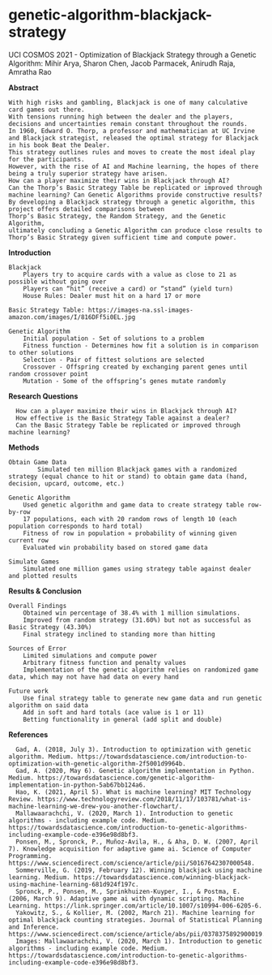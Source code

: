# genetic-algorithm-blackjack-strategy
UCI COSMOS 2021 - Optimization of Blackjack Strategy through a Genetic Algorithm:
Mihir Arya, Sharon Chen, Jacob Parmacek, Anirudh Raja, Amratha Rao

**Abstract**

	With high risks and gambling, Blackjack is one of many calculative card games out there. 
	With tensions running high between the dealer and the players, decisions and uncertainties remain constant throughout the rounds. 
	In 1960, Edward O. Thorp, a professor and mathematician at UC Irvine and Blackjack strategist, released the optimal strategy for Blackjack in his book Beat the Dealer. 
	This strategy outlines rules and moves to create the most ideal play for the participants. 
	However, with the rise of AI and Machine learning, the hopes of there being a truly superior strategy have arisen. 
	How can a player maximize their wins in Blackjack through AI?
	Can the Thorp’s Basic Strategy Table be replicated or improved through machine learning? Can Genetic Algorithms provide constructive results?
	By developing a Blackjack strategy through a genetic algorithm, this project offers detailed comparisons between 
	Thorp’s Basic Strategy, the Random Strategy, and the Genetic Algorithm, 
	ultimately concluding a Genetic Algorithm can produce close results to Thorp’s Basic Strategy given sufficient time and compute power.



**Introduction**

 	Blackjack
	    Players try to acquire cards with a value as close to 21 as possible without going over
	    Players can “hit” (receive a card) or “stand” (yield turn)
	    House Rules: Dealer must hit on a hard 17 or more

	Basic Strategy Table: https://images-na.ssl-images-amazon.com/images/I/816DFf5i0EL.jpg 

 	Genetic Algorithm
	    Initial population - Set of solutions to a problem
	    Fitness function - Determines how fit a solution is in comparison to other solutions
	    Selection - Pair of fittest solutions are selected 
	    Crossover - Offspring created by exchanging parent genes until random crossover point
	    Mutation - Some of the offspring’s genes mutate randomly



**Research Questions**

	  How can a player maximize their wins in Blackjack through AI?
	  How effective is the Basic Strategy Table against a dealer? 
	  Can the Basic Strategy Table be replicated or improved through machine learning?



**Methods**

 	Obtain Game Data
    		Simulated ten million Blackjack games with a randomized strategy (equal chance to hit or stand) to obtain game data (hand, decision, upcard, outcome, etc.)

 	Genetic Algorithm
		Used genetic algorithm and game data to create strategy table row-by-row 
		17 populations, each with 20 random rows of length 10 (each population corresponds to hard total)
		Fitness of row in population ∝ probability of winning given current row 
		Evaluated win probability based on stored game data

  	Simulate Games
		Simulated one million games using strategy table against dealer and plotted results


**Results & Conclusion**

	Overall Findings
		Obtained win percentage of 38.4% with 1 million simulations.
		Improved from random strategy (31.60%) but not as successful as Basic Strategy (43.30%)
		Final strategy inclined to standing more than hitting

	Sources of Error
		Limited simulations and compute power
		Arbitrary fitness function and penalty values
		Implementation of the genetic algorithm relies on randomized game data, which may not have had data on every hand
    
	Future work
		Use final strategy table to generate new game data and run genetic algorithm on said data
		Add in soft and hard totals (ace value is 1 or 11)
		Betting functionality in general (add split and double)
    
   
   
**References**

	  Gad, A. (2018, July 3). Introduction to optimization with genetic algorithm. Medium. https://towardsdatascience.com/introduction-to-optimization-with-genetic-algorithm-2f5001d9964b.
	  Gad, A. (2020, May 6). Genetic algorithm implementation in Python. Medium. https://towardsdatascience.com/genetic-algorithm-implementation-in-python-5ab67bb124a6.
	  Hao, K. (2021, April 5). What is machine learning? MIT Technology Review. https://www.technologyreview.com/2018/11/17/103781/what-is-machine-learning-we-drew-you-another-flowchart/.
	  Mallawaarachchi, V. (2020, March 1). Introduction to genetic algorithms - including example code. Medium. https://towardsdatascience.com/introduction-to-genetic-algorithms-including-example-code-e396e98d8bf3.
	  Ponsen, M., Spronck, P., Muñoz-Avila, H., & Aha, D. W. (2007, April 7). Knowledge acquisition for adaptive game ai. Science of Computer Programming. https://www.sciencedirect.com/science/article/pii/S0167642307000548.
	  Sommerville, G. (2019, February 12). Winning blackjack using machine learning. Medium. https://towardsdatascience.com/winning-blackjack-using-machine-learning-681d924f197c.
	  Spronck, P., Ponsen, M., Sprinkhuizen-Kuyper, I., & Postma, E. (2006, March 9). Adaptive game ai with dynamic scripting. Machine Learning. https://link.springer.com/article/10.1007/s10994-006-6205-6.
	  Yakowitz, S., & Kollier, M. (2002, March 21). Machine learning for optimal blackjack counting strategies. Journal of Statistical Planning and Inference. https://www.sciencedirect.com/science/article/abs/pii/0378375892900019. 
	  Images: Mallawaarachchi, V. (2020, March 1). Introduction to genetic algorithms - including example code. Medium. https://towardsdatascience.com/introduction-to-genetic-algorithms-including-example-code-e396e98d8bf3.


